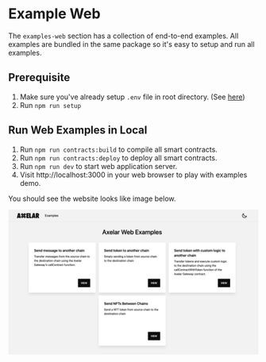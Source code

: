 # Example Web

The `examples-web` section has a collection of end-to-end examples. All examples are bundled in the same package so it's easy to setup and run all examples.

## Prerequisite

1. Make sure you've already setup `.env` file in root directory. (See [here](../README.md#set-up-deployer-key))
2. Run `npm run setup`

## Run Web Examples in Local

1. Run `npm run contracts:build` to compile all smart contracts.
2. Run `npm run contracts:deploy` to deploy all smart contracts.
3. Run `npm run dev` to start web application server.
4. Visit http://localhost:3000 in your web browser to play with examples demo.

You should see the website looks like image below.

![examples-web](./docs/examples-web.png)
